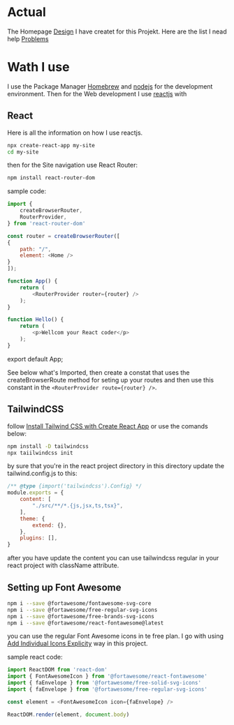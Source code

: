 # Actual

The Homepage [Design](DESIGN.md) I have createt for this Projekt.
Here are the list I nead help [Problems](PROBLEMS.md)

# Wath I use

I use the Package Manager [Homebrew](https://brew.sh) and [nodejs](https://nodejs.org/) for the development environment. Then for the Web development I use [reactjs](https://reactjs.org) with

## React

Here is all the information on how I use reactjs.

```bash
npx create-react-app my-site
cd my-site
```

then for the Site navigation use React Router:

```bash
npm install react-router-dom
```

sample code:

```javascript
import {
    createBrowserRouter,
    RouterProvider,
} from 'react-router-dom'

const router = createBrowserRouter([
{
    path: "/",
    element: <Home />
}
]);

function App() {
    return (
        <RouterProvider router={router} />
    );
}

function Hello() {
    return (
        <p>Wellcom your React coder</p>
    );
}
```

export default App;

See below what's Imported, then create a constat that uses the createBrowserRoute method for seting up your routes and then use this constant in the `<RouterProvider route={router} />`.

## TailwindCSS

follow [Install Tailwind CSS with Create React App](https://tailwindcss.com/docs/guides/create-react-app) or use the comands below:

```bash
npm install -D tailwindcss
npx taiilwindcss init
```

by sure that you're in the react project directory in this directory update the tailwind.config.js to this:

```javascript
/** @type {import('tailwindcss').Config} */
module.exports = {
    content: [
        "./src/**/*.{js,jsx,ts,tsx}",
    ],
    theme: {
        extend: {},
    },
    plugins: [],
}
```

after you have update the content you can use tailwindcss regular in your react project with className attribute.

## Setting up Font Awesome

```bash
npm i --save @fortawesome/fontawesome-svg-core
npm i --save @fortawesome/free-regular-svg-icons
npm i --save @fortawesome/free-brands-svg-icons
npm i --save @fortawesome/react-fontawesome@latest
```

you can use the regular Font Awesome icons in te free plan. I go with using [Add Individual Icons Explicity](https://fontawesome.com/docs/web/use-with/react/add-icons#add-individual-icons-explicitly) way in this project.

sample react code:

```javascript
import ReactDOM from 'react-dom'
import { FontAwesomeIcon } from '@fortawesome/react-fontawesome'
import { faEnvelope } from '@fortawesome/free-solid-svg-icons'
import { faEnvelope } from '@fortawesome/free-regular-svg-icons'

const element = <FontAwesomeIcon icon={faEnvelope} />

ReactDOM.render(element, document.body)
```